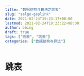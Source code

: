 ```yaml
---
title: "数据结构与算法之跳表"
slug: "salgo-gaplink"
date: 2021-02-24T19:23:17+08:00
lastmod: 2021-02-24T19:23:22+08:00
author: bbing
draft: true
tags: ["链表", "跳表"]
categories: ["数据结构与算法"]
---
```


# 跳表